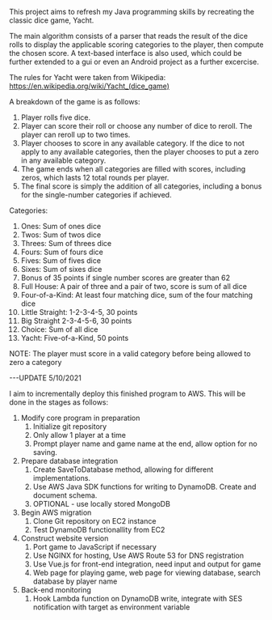 This project aims to refresh my Java programming skills by recreating the classic dice game, Yacht.

The main algorithm consists of a parser that reads the result of the dice rolls to display the applicable scoring categories to the player, then compute the chosen score. A text-based interface is also used, which could be further extended to a gui or even an Android project as a further excercise.

The rules for Yacht were taken from Wikipedia: https://en.wikipedia.org/wiki/Yacht_(dice_game)

A breakdown of the game is as follows:
1. Player rolls five dice.
2. Player can score their roll or choose any number of dice to reroll. The player can reroll up to two times.
3. Player chooses to score in any available category. If the dice to not apply to any available categories, then the player chooses to put a zero in any available category.
4. The game ends when all categories are filled with scores, including zeros, which lasts 12 total rounds per player.
5. The final score is simply the addition of all categories, including a bonus for the single-number categories if achieved.

Categories:
1. Ones: Sum of ones dice
2. Twos: Sum of twos dice
3. Threes: Sum of threes dice
4. Fours: Sum of fours dice
5. Fives: Sum of fives dice
6. Sixes: Sum of sixes dice
7. Bonus of 35 points if single number scores are greater than 62
8. Full House: A pair of three and a pair of two, score is sum of all dice
9. Four-of-a-Kind: At least four matching dice, sum of the four matching dice
10. Little Straight: 1-2-3-4-5, 30 points
11. Big Straight 2-3-4-5-6, 30 points
12. Choice: Sum of all dice
13. Yacht: Five-of-a-Kind, 50 points

NOTE: The player must score in a valid category before being allowed to zero a category

---UPDATE 5/10/2021

I aim to incrementally deploy this finished program to AWS.
This will be done in the stages as follows:
1. Modify core program in preparation
	1. Initialize git repository
	2. Only allow 1 player at a time
	3. Prompt player name and game name at the end, allow option for no saving.
2. Prepare database integration
	1. Create SaveToDatabase method, allowing for different implementations.
	2. Use AWS Java SDK functions for writing to DynamoDB. Create and document schema.
	3. OPTIONAL - use locally stored MongoDB
3. Begin AWS migration
	1. Clone Git repository on EC2 instance
	2. Test DynamoDB functionallity from EC2
4. Construct website version
	1. Port game to JavaScript if necessary
	2. Use NGINX for hosting, Use AWS Route 53 for DNS registration
	3. Use Vue.js for front-end integration, need input and output for game
	4. Web page for playing game, web page for viewing database, search database by player name
5. Back-end monitoring
	1. Hook Lambda function on DynamoDB write, integrate with SES notification with target as environment variable
